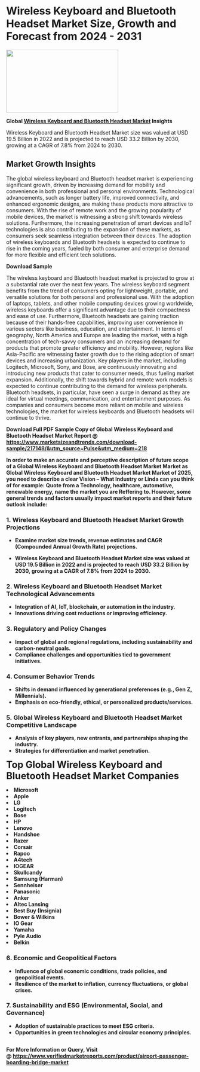 <H1>Wireless Keyboard and Bluetooth Headset Market Size, Growth and Forecast from 2024 - 2031</H1><img class="aligncenter size-medium wp-image-584254" src="https://thirdeyenews.in/wp-content/uploads/2024/09/Global-Market-Research-300x168.jpeg" alt="" width="300" height="168" /><p><strong>Global&nbsp;<a href="https://www.marketsizeandtrends.com/download-sample/217148/&amp;utm_source=Pulse&amp;utm_medium=218">Wireless Keyboard and Bluetooth Headset Market</a> Insights</strong></p><p>Wireless Keyboard and Bluetooth Headset Market size was valued at USD 19.5 Billion in 2022 and is projected to reach USD 33.2 Billion by 2030, growing at a CAGR of 7.8% from 2024 to 2030.</p><p><h2>Market Growth Insights</h2> <p>The global wireless keyboard and Bluetooth headset market is experiencing significant growth, driven by increasing demand for mobility and convenience in both professional and personal environments. Technological advancements, such as longer battery life, improved connectivity, and enhanced ergonomic designs, are making these products more attractive to consumers. With the rise of remote work and the growing popularity of mobile devices, the market is witnessing a strong shift towards wireless solutions. Furthermore, the increasing penetration of smart devices and IoT technologies is also contributing to the expansion of these markets, as consumers seek seamless integration between their devices. The adoption of wireless keyboards and Bluetooth headsets is expected to continue to rise in the coming years, fueled by both consumer and enterprise demand for more flexible and efficient tech solutions.</p> <p><strong>Download Sample</strong></p> <p>The wireless keyboard and Bluetooth headset market is projected to grow at a substantial rate over the next few years. The wireless keyboard segment benefits from the trend of consumers opting for lightweight, portable, and versatile solutions for both personal and professional use. With the adoption of laptops, tablets, and other mobile computing devices growing worldwide, wireless keyboards offer a significant advantage due to their compactness and ease of use. Furthermore, Bluetooth headsets are gaining traction because of their hands-free capabilities, improving user convenience in various sectors like business, education, and entertainment. In terms of geography, North America and Europe are leading the market, with a high concentration of tech-savvy consumers and an increasing demand for products that promote greater efficiency and mobility. However, regions like Asia-Pacific are witnessing faster growth due to the rising adoption of smart devices and increasing urbanization. Key players in the market, including Logitech, Microsoft, Sony, and Bose, are continuously innovating and introducing new products that cater to consumer needs, thus fueling market expansion. Additionally, the shift towards hybrid and remote work models is expected to continue contributing to the demand for wireless peripherals. Bluetooth headsets, in particular, have seen a surge in demand as they are ideal for virtual meetings, communication, and entertainment purposes. As companies and consumers become more reliant on mobile and wireless technologies, the market for wireless keyboards and Bluetooth headsets will continue to thrive.</p> <p><strong></p><p><span class=""><strong>Download Full PDF Sample Copy of Global Wireless Keyboard and Bluetooth Headset Market Report</strong> @ <a href="https://www.marketsizeandtrends.com/download-sample/217148/&amp;utm_source=Pulse&amp;utm_medium=218" target="_blank">https://www.marketsizeandtrends.com/download-sample/217148/&amp;utm_source=Pulse&amp;utm_medium=218</a></span></p><p>In order to make an accurate and perceptive description of future scope of a Global&nbsp;Wireless Keyboard and Bluetooth Headset Market Market as Global&nbsp;Wireless Keyboard and Bluetooth Headset Market Market of 2025, you need to describe a clear Vision &ndash; What Industry or Linda can you think of for example: Quote from a Technology, healthcare, automotive, renewable energy, name the market you are Reffering to. However, some general trends and factors usually impact market reports and their future outlook include:</p><h3>1.&nbsp;<strong>Wireless Keyboard and Bluetooth Headset Market Growth Projections</strong></h3><ul><li>Examine market size trends, revenue estimates and CAGR (Compounded Annual Growth Rate) projections.</li><li><p>Wireless Keyboard and Bluetooth Headset Market size was valued at USD 19.5 Billion in 2022 and is projected to reach USD 33.2 Billion by 2030, growing at a CAGR of 7.8% from 2024 to 2030.</p></li></ul><h3>2.&nbsp;<strong>Wireless Keyboard and Bluetooth Headset Market Technological Advancements</strong></h3><ul><li>Integration of AI, IoT, blockchain, or automation in the industry.</li><li>Innovations driving cost reductions or improving efficiency.</li></ul><h3>3.&nbsp;<strong>Regulatory and Policy Changes</strong></h3><ul><li>Impact of global and regional regulations, including sustainability and carbon-neutral goals.</li><li>Compliance challenges and opportunities tied to government initiatives.</li></ul><h3>4.&nbsp;<strong>Consumer Behavior Trends</strong></h3><ul><li>Shifts in demand influenced by generational preferences (e.g., Gen Z, Millennials).</li><li>Emphasis on eco-friendly, ethical, or personalized products/services.</li></ul><h3>5.&nbsp;<strong>Global Wireless Keyboard and Bluetooth Headset Market Competitive Landscape</strong></h3><ul><li>Analysis of key players, new entrants, and partnerships shaping the industry.</li><li>Strategies for differentiation and market penetration.</li></ul><p data-pm-slice="1 1 []"><span style="color: inherit; font-family: inherit; font-size: 25px;">Top Global Wireless Keyboard and Bluetooth Headset Market Companies</span></p><div class="" data-test-id=""><p><li>Microsoft</li><li> Apple</li><li> LG</li><li> Logitech</li><li> Bose</li><li> HP</li><li> Lenovo</li><li> Handshoe</li><li> Razer</li><li> Corsair</li><li> Rapoo</li><li> A4tech</li><li> IOGEAR</li><li> Skullcandy</li><li> Samsung (Harman)</li><li> Sennheiser</li><li> Panasonic</li><li> Anker</li><li> Altec Lansing</li><li> Best Buy (Insignia)</li><li> Bower & Wilkins</li><li> IO Gear</li><li> Yamaha</li><li> Pyle Audio</li><li> Belkin</li></p></div><h3>6.&nbsp;<strong>Economic and Geopolitical Factors</strong></h3><ul><li>Influence of global economic conditions, trade policies, and geopolitical events.</li><li>Resilience of the market to inflation, currency fluctuations, or global crises.</li></ul><h3>7.&nbsp;<strong>Sustainability and ESG (Environmental, Social, and Governance)</strong></h3><ul><li>Adoption of sustainable practices to meet ESG criteria.</li><li>Opportunities in green technologies and circular economy principles.</li></ul><h2><strong style="font-size: 14px;">For More Information or Query, Visit @&nbsp;</strong><a style="background-color: #ffffff; font-size: 14px;" href="https://www.marketsizeandtrends.com/report/wireless-keyboard-and-bluetooth-headset-market/" target="_blank">https://www.verifiedmarketreports.com/product/airport-passenger-boarding-bridge-market</a></h2>

